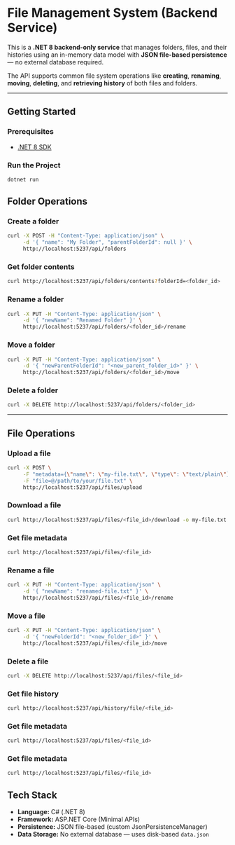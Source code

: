 # File Management System (Backend Service)

This is a **.NET 8 backend-only service** that manages folders, files, and their histories using an in-memory data model with **JSON file-based persistence** — no external database required.

The API supports common file system operations like **creating**, **renaming**, **moving**, **deleting**, and **retrieving history** of both files and folders.

---

## Getting Started

### Prerequisites

- [.NET 8 SDK](https://dotnet.microsoft.com/en-us/download/dotnet/8.0)

### Run the Project

```bash
dotnet run
```

## Folder Operations

### Create a folder
```bash
curl -X POST -H "Content-Type: application/json" \
     -d '{ "name": "My Folder", "parentFolderId": null }' \
     http://localhost:5237/api/folders
```
### Get folder contents
```bash
curl http://localhost:5237/api/folders/contents?folderId=<folder_id>
```
### Rename a folder
```bash
curl -X PUT -H "Content-Type: application/json" \
     -d '{ "newName": "Renamed Folder" }' \
     http://localhost:5237/api/folders/<folder_id>/rename
```
### Move a folder
```bash
curl -X PUT -H "Content-Type: application/json" \
     -d '{ "newParentFolderId": "<new_parent_folder_id>" }' \
     http://localhost:5237/api/folders/<folder_id>/move
```
### Delete a folder
```bash
curl -X DELETE http://localhost:5237/api/folders/<folder_id>
```
---

## File Operations

### Upload a file

```bash
curl -X POST \
     -F "metadata={\"name\": \"my-file.txt\", \"type\": \"text/plain\"};type=application/json" \
     -F "file=@/path/to/your/file.txt" \
     http://localhost:5237/api/files/upload
```

### Download a file

```bash
curl http://localhost:5237/api/files/<file_id>/download -o my-file.txt
```

### Get file metadata

```bash
curl http://localhost:5237/api/files/<file_id>
```

### Rename a file

```bash
curl -X PUT -H "Content-Type: application/json" \
     -d '{ "newName": "renamed-file.txt" }' \
     http://localhost:5237/api/files/<file_id>/rename
```
### Move a file

```bash
curl -X PUT -H "Content-Type: application/json" \
     -d '{ "newFolderId": "<new_folder_id>" }' \
     http://localhost:5237/api/files/<file_id>/move
```
### Delete a file

```bash
curl -X DELETE http://localhost:5237/api/files/<file_id>
```
### Get file history

```bash
curl http://localhost:5237/api/history/file/<file_id>
```
### Get file metadata

```bash
curl http://localhost:5237/api/files/<file_id>
```
### Get file metadata

```bash
curl http://localhost:5237/api/files/<file_id>

```
##  Tech Stack

- **Language:** C# (.NET 8)
- **Framework:** ASP.NET Core (Minimal APIs)
- **Persistence:** JSON file-based (custom JsonPersistenceManager)
- **Data Storage:** No external database — uses disk-based `data.json`
